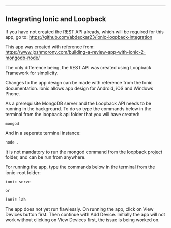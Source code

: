 ------------------------------
Integrating Ionic and Loopback
------------------------------

If you have not created the REST API already, which will be required for this app, go to: https://github.com/abdeokar23/ionic-loopback-integration

This app was created with reference from: https://www.joshmorony.com/building-a-review-app-with-ionic-2-mongodb-node/

The only difference being, the REST API was created using Loopback Framework for simplicity.

Changes to the app design can be made with reference from the Ionic documentation. Ionic allows app design for Android, iOS and Windows Phone.

As a prerequisite MongoDB server and the Loopback API needs to be running in the background. To do so type the commands below in the terminal from the loopback api folder that you will have created:

	mongod

And in a seperate terminal instance:

	node .

It is not mandatory to run the mongod command from the loopback project folder, and can be run from anywhere.

For running the app, type the commands below in the terminal from the ionic-root folder:

	ionic serve

	or

	ionic lab

The app does not yet run flawlessly. On running the app, click on View Devices button first. Then continue with Add Device. Initially the app will not work without clicking on View Devices first, the issue is being worked on.

